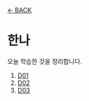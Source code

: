 [← BACK](../README.md)

# 한나

오늘 학습한 것을 정리합니다.

1. [D01](./D01.md)
1. [D02](./D02.md)
1. [D03](./D03.md)
